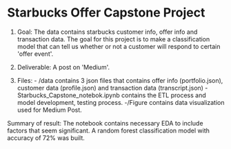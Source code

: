 # Starbucks Offer Capstone Project

1. Goal: The data contains starbucks customer info, offer info and transaction data. The goal for this project is to make a classification model that can tell us whether or not a customer will respond to certain 'offer event'.

2. Deliverable: A post on 'Medium'. 

3. Files: 
        - /data contains 3 json files that contains offer info (portfolio.json), customer data (profile.json) and transaction data (transcript.json) 
        - Starbucks_Capstone_notebok.ipynb contains the ETL process and model development, testing process.
	-/Figure contains data visualization used for Medium Post.

Summary of result:
The notebook contains necessary EDA to include factors that seem significant.
A random forest classification model with accuracy of 72% was built.





